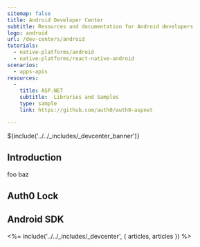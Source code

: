 ```yaml
---
sitemap: false
title: Android Developer Center
subtitle: Resources and documentation for Android developers
logo: android
url: /dev-centers/android
tutorials:
  - native-platforms/android
  - native-platforms/react-native-android
scenarios:
  - apps-apis
resources:
  -
    title: ASP.NET
    subtitle:  Libraries and Samples
    type: sample
    link: https://github.com/auth0/auth0-aspnet

---
```


${include('../../_includes/_devcenter_banner')}

## Introduction
foo baz

## Auth0 Lock


## Android SDK


<%= include('../../_includes/_devcenter', { articles, articles }) %>
